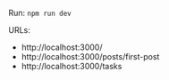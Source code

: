 Run: `npm run dev`

URLs: 
* http://localhost:3000/
* http://localhost:3000/posts/first-post
* http://localhost:3000/tasks
